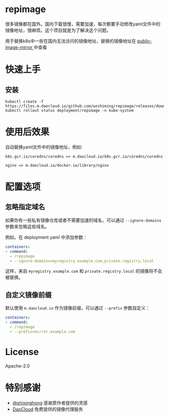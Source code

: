 # repimage

很多镜像都在国外。国内下载很慢，需要加速，每次都要手动修改yaml文件中的镜像地址，很麻烦。这个项目就是为了解决这个问题。

用于替换k8s中一些在国内无法访问的镜像地址，替换的镜像地址在 [public-image-mirror
](https://github.com/DaoCloud/public-image-mirror)中查看

# 快速上手
## 安装
```shell
kubectl create -f https://files.m.daocloud.io/github.com/wzshiming/repimage/releases/download/latest/repimage.yaml
kubectl rollout status deployment/repimage -n kube-system
```

# 使用后效果
自动替换yaml文件中的镜像地址，例如: 
```
k8s.gcr.io/coredns/coredns => m.daocloud.io/k8s.gcr.io/coredns/coredns

nginx => m.daocloud.io/docker.io/library/nginx
```

# 配置选项
## 忽略指定域名
如果你有一些私有镜像仓库或者不需要加速的域名，可以通过 `--ignore-domains` 参数来忽略这些域名。

例如，在 deployment.yaml 中添加参数：
```yaml
containers:
- command:
  - /repimage
  - --ignore-domains=myregistry.example.com,private.registry.local
```

这样，来自 `myregistry.example.com` 和 `private.registry.local` 的镜像将不会被替换。

## 自定义镜像前缀
默认使用 `m.daocloud.io` 作为镜像前缀，可以通过 `--prefix` 参数自定义：
```yaml
containers:
- command:
  - /repimage
  - --prefix=mirror.example.com
```

# License

Apache-2.0

# 特别感谢

- [@shixinghong](https://github.com/shixinghong) 感谢原作者提供的灵感
- [DaoCloud](https://github.com/DaoCloud) 免费提供的镜像代理服务
